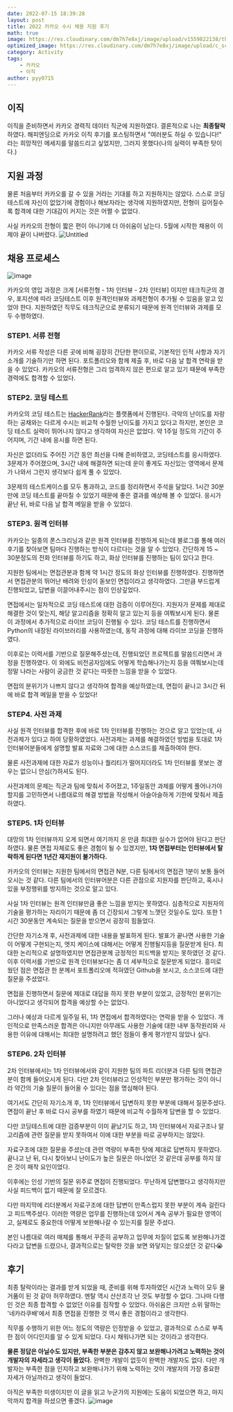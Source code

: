 ```yaml
---
date: 2022-07-15 18:39:28
layout: post
title: 2022 카카오 수시 채용 지원 후기
math: true
image: https://res.cloudinary.com/dm7h7e8xj/image/upload/v1559822138/theme10_xenudc.jpg
optimized_image: https://res.cloudinary.com/dm7h7e8xj/image/upload/c_scale,w_380/v1559822138/theme10_xenudc.jpg
category: Activity
tags:
    - 카카오
    - 이직
author: pyy0715
---
```


## 이직

이직을 준비하면서 카카오 경력직 데이터 직군에 지원하였다. 결론적으로 나는 **최종탈락**하였다. 해피엔딩으로 카카오 이직 후기를 포스팅하면서 "여러분도 하실 수 있습니다!" 라는 희망적인 메세지를 말씀드리고 싶었지만, 그러지 못했다(나의 실력이 부족한 탓이다.)

## 지원 과정

물론 처음부터 카카오를 갈 수 있을 거라는 기대를 하고 지원하지는 않았다. 스스로 코딩테스트에 자신이 없었기에 경험이나 해보자라는 생각에 지원하였지만, 전형이 길어질수록 합격에 대한 기대감이 커지는 것은 어쩔 수 없었다.

사실 카카오의 전형이 짧은 편이 아니기에 더 아쉬움이 남는다. 5월에 시작한 채용이 이제야 끝이 나버렸다.
![Untitled](https://user-images.githubusercontent.com/47301926/179367750-184378e7-1bbc-4806-a339-ea7f7e79a6aa.png)

## 채용 프로세스

![image](https://user-images.githubusercontent.com/47301926/179367840-f849ce62-c35d-49f8-9b25-a644c6880021.png)

카카오의 영입 과정은 크게 [서류전형 - 1차 인터뷰 - 2차 인터뷰] 이지만 테크직군의 경우, 포지션에 따라 코딩테스트 이후 원격인터뷰와 과제전형이 추가될 수 있음을 알고 있었야 한다.
지원하였던 직무도 테크직군으로 분류되기 때문에 원격 인터뷰와 과제를 모두 수행하였다.

### STEP1. 서류 전형

카카오 서류 작성은 다른 곳에 비해 굉장히 간단한 편이므로, 기본적인 인적 사항과 자기소개를 기술하기만 하면 된다. 포트폴리오와 함께 제출 후, 바로 다음 날 합격 연락을 받을 수 있었다. 카카오의 서류전형은 그리 엄격하지 않은 편으로 알고 있기 때문에 부족한 경력에도 합격할 수 있었다.

### STEP2. 코딩 테스트

카카오의 코딩 테스트는 [HackerRank](https://www.hackerrank.com/)라는 플랫폼에서 진행된다. 극악의 난이도를 자랑하는 공채와는 다르게 수시는 비교적 수월한 난이도를 가지고 있다고 하지만, 본인은 코딩 테스트 실력이 뛰어나지 않다고 생각하여 자신은 없었다. 약 1주일 정도의 기간이 주어지며, 기간 내에 응시를 하면 된다.

자신은 없더라도 주어진 기간 동안 최선을 다해 준비하였고, 코딩테스트를 응시하였다. 3문제가 주어졌으며, 3시간 내에 해결하면 되는데 운이 좋게도 자신있는 영역에서 문제가 나와서 그런지 생각보다 쉽게 풀 수 있었다.

3문제의 테스트케이스를 모두 통과하고, 코드를 정리하면서 주석을 달았다. 1시간 30분만에 코딩 테스트를 끝마칠 수 있었기 때문에 좋은 결과를 예상해 볼 수 있었다.
응시가 끝난 뒤, 바로 다음 날 합격 메일을 받을 수 있었다.

### STEP3. 원격 인터뷰

카카오는 일종의 폰스크리닝과 같은 원격 인터뷰를 진행하게 되는데 블로그를 통해 여러 후기를 찾아보면 팀마다 진행하는 방식이 다르다는 것을 알 수 있었다. 간단하게 15 ~ 30분정도의 전화 인터뷰를 하기도 하고, 화상 인터뷰를 진행하는 팀이 있다고 한다.

지원한 팀에서는 면접관분과 함께 약 1시간 정도의 화상 인터뷰를 진행하였다. 진행하면서 면접관분의 뛰어난 배려와 인성이 돋보인 면접이라고 생각하였다. 그만큼 부드럽게 진행되었고, 답변을 이끌어내주시는 점이 인상깊었다.

면접에서는 일차적으로 코딩 테스트에 대한 검증이 이루어진다. 지원자가 문제를 제대로 해결한 것이 맞는지, 해당 알고리즘을 정확히 알고 있는지 등을 여쭤보시게 된다. 물론 이 과정에서 추가적으로 라이브 코딩이 진행될 수 있다. 코딩 테스트를 진행하면서 Python의 내장된 라이브러리를 사용하였는데, 동작 과정에 대해 라이브 코딩을 진행하였다.

이후로는 이력서를 기반으로 질문해주셨는데, 진행되었던 프로젝트를 말씀드리면서 과정을 진행하였다. 이 외에도 비전공자임에도 어떻게 학습해나가는지 등을 여쭤보시는데 정말 나라는 사람이 궁금한 것 같다는 따뜻한 느낌을 받을 수 있었다.

면접의 분위기가 나쁘지 않다고 생각하여 합격을 예상하였는데, 면접이 끝나고 3시간 뒤에 바로 합격 메일을 받을 수 있었다!

### STEP4. 사전 과제

사실 원격 인터뷰를 합격한 후에 바로 1차 인터뷰를 진행하는 것으로 알고 있었는데, 사전과제가 있다고 하여 당황하였었다. 사전과제는 과제를 해결하였던 방법을 토대로 1차 인터뷰어분들에게 설명할 발표 자료와 그에 대한 소스코드를 제출하여야 한다.

물론 사전과제에 대한 자료가 성능이나 퀄리티가 떨어지더라도 1차 인터뷰를 못보는 경우는 없으니 안심(?)하셔도 된다.

사전과제의 문제는 직군과 팀에 맞춰서 주어졌고, 1주일동안 과제를 어떻게 풀어나가야할지를 고민하면서 나름대로의 해결 방법을 작성해서 아슬아슬하게 기한에 맞춰서 제출하였다.

### STEP5. 1차 인터뷰

대망의 1차 인터뷰까지 오게 되면서 여기까지 온 만큼 최대한 실수가 없어야 된다고 판단하였다. 물론 면접 자체로도 좋은 경험이 될 수 있겠지만, **1차 면접부터는 인터뷰에서 탈락하게 된다면 1년간 재지원이 불가하다.**

카카오의 인터뷰는 지원한 팀에서의 면접관 N분, 다른 팀에서의 면접관 1분이 보통 들어오시는 것 같다. 다른 팀에서의 인터뷰어분은 다른 관점으로 지원자를 판단하고, 혹시나 있을 부정행위를 방지하는 것으로 알고 있다.

사실 1차 인터뷰는 원격 인터뷰만큼 좋은 느낌을 받지는 못하였다. 심층적으로 지원자의 기술을 평가하는 자리이기 때문에 좀 더 긴장되서 그렇게 느꼇던 것일수도 있다.
또한 1시간 30분동안 계속되는 질문을 받으면서 굉장히 힘들었다.

간단한 자기소개 후, 사전과제에 대한 내용을 발표하게 된다. 발표가 끝나면 사용한 기술이 어떻게 구현되는지, 엣지 케이스에 대해서는 어떻게 진행될지등을 질문받게 된다. 최대한 논리적으로 설명하였지만 면접관분께 긍정적인 피드백을 받지는 못하였던 것 같다. 이후 이력서를 기반으로 원격 인터뷰보다는 좀 더 세부적으로 질문받게 되었다. 흥미로웠던 점은 면접관 한 분께서 포트폴리오에 적혀였던 Github을 보시고, 소스코드에 대한 질문을 주셨었다.

면접을 진행하면서 질문에 제대로 대답을 하지 못한 부분이 있었고, 긍정적인 분위기는 아니었다고 생각되어 합격을 예상할 수는 없었다.

그러나 예상과 다르게 일주일 뒤, 1차 면접에서 합격하였다는 연락을 받을 수 있었다. 개인적으로 만족스러운 합격은 아니지만 아무래도 사용한 기술에 대한 내부 동작원리와 사용한 이유에 대해서는 최대한 설명하려고 했던 점들이 좋게 평가받지 않았나 싶다.

### STEP6. 2차 인터뷰

2차 인터뷰에서는 1차 인터뷰에서와 같이 지원한 팀의 파트 리더분과 다른 팀의 면접관분이 함께 들어오시게 된다. 다만 2차 인터뷰라고 인성적인 부분만 평가하는 것이 아니라 약간의 기술 질문이 들어올 수 있다는 점을 명심해야 된다.

여기서도 간단히 자기소개 후, 1차 인터뷰에서 답변하지 못한 부분에 대해서 질문주셨다. 면접이 끝난 후 바로 다시 공부를 하였기 때문에 비교적 수월하게 답변을 할 수 있었다.

다만 코딩테스트에 대한 검증부분이 이미 끝났기도 하고, 1차 인터뷰에서 자료구조나 알고리즘에 관련 질문을 받지 못하여서 이에 대한 부분을 따로 공부하지는 않았다.

자료구조에 대한 질문을 주셨는데 관련 역량이 부족한 탓에 제대로 답변하지 못하였다. 끝나고 난 뒤, 다시 찾아보니 난이도가 높은 질문은 아니었던 것 같은데 공부를 하지 않은 것이 패착 요인이었다.

이후에는 인성 기반의 질문 위주로 면접이 진행되었다. 무난하게 답변했다고 생각하지만 사실 피드백이 없기 때문에 잘 모르겠다.

다만 마지막에 리더분께서 자료구조에 대한 답변이 만족스럽지 못한 부분이 계속 걸린다고 피드백주셨다. 이러한 역량은 업무를 진행하는데 있어서 계속 공부가 필요한 영역이고, 실제로도 중요한데 어떻게 보완해나갈 수 있는지를 질문 주셨다.

본인 나름대로 여러 매체를 통해서 꾸준히 공부하고 업무에 차질이 없도록 보완해나가겠다라고 답변을 드렸으나, 결과적으로는 탈락한 것을 보면 와닿지는 않으셨던 것 같다😭

## 후기

최종 탈락이라는 결과를 받게 되었을 때, 준비를 위해 투자하였던 시간과 노력이 모두 물거품이 된 것 같아 허무하였다. 멘탈 역시 산산조각 난 것도 부정할 수 없다. 그나마 다행인 것은 최종 합격할 수 없었던 이유를 짐작할 수 있었다. 아쉬움은 크지만 소위 말하는 '네카라쿠배'에서 최종 면접을 진행한 것 역시 좋은 경험이라고 생각한다.

직무를 수행하기 위한 어느 정도의 역량은 인정받을 수 있었고, 결과적으로 스스로 부족한 점이 어디인지를 알 수 있게 되었다. 다시 채워나가면 되는 것이라고 생각한다.

**물론 정답은 아닐수도 있지만, 부족한 부분은 감추지 않고 보완해나가려고 노력하는 것이 개발자의 자세라고 생각이 들었다.** 완벽한 개발이 없듯이 완벽한 개발자도 없다. 다만 개발자는 부족한 점을 인지하고 보완해나가기 위해 노력하는 것이 개발자의 가장 중요한 자세가 아닐까라고 생각이 들었다.

아직은 부족한 미생이지만 이 글을 읽고 누군가의 지원에는 도움이 되었으면 하고, 마지막까지 합격을 하셨으면 좋겠다.
![image](https://user-images.githubusercontent.com/47301926/179369840-1eda6ede-1618-4b2c-a148-14eb9013f847.png)
